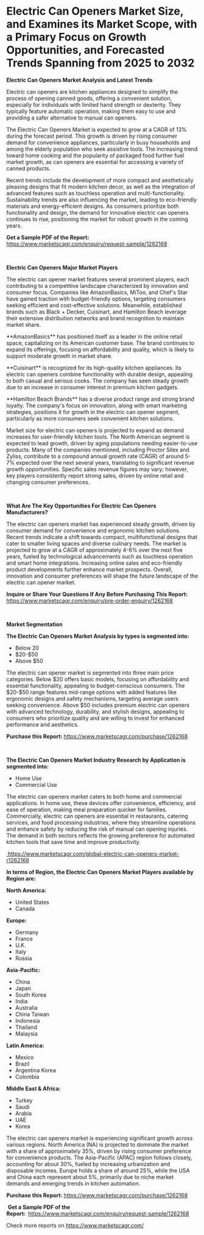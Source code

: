 <p><h1>Electric Can Openers Market Size, and Examines its Market Scope, with a Primary Focus on Growth Opportunities, and Forecasted Trends Spanning from 2025 to 2032</h1></p><p><strong>Electric Can Openers Market Analysis and Latest Trends</strong></p>
<p><p>Electric can openers are kitchen appliances designed to simplify the process of opening canned goods, offering a convenient solution, especially for individuals with limited hand strength or dexterity. They typically feature automatic operation, making them easy to use and providing a safer alternative to manual can openers.</p><p>The Electric Can Openers Market is expected to grow at a CAGR of 13% during the forecast period. This growth is driven by rising consumer demand for convenience appliances, particularly in busy households and among the elderly population who seek assistive tools. The increasing trend toward home cooking and the popularity of packaged food further fuel market growth, as can openers are essential for accessing a variety of canned products.</p><p>Recent trends include the development of more compact and aesthetically pleasing designs that fit modern kitchen decor, as well as the integration of advanced features such as touchless operation and multi-functionality. Sustainability trends are also influencing the market, leading to eco-friendly materials and energy-efficient designs. As consumers prioritize both functionality and design, the demand for innovative electric can openers continues to rise, positioning the market for robust growth in the coming years.</p></p>
<p><strong>Get a Sample PDF of the Report:&nbsp;</strong> <a href="https://www.marketscagr.com/enquiry/request-sample/1262168?utm_campaign=3001&utm_medium=2&utm_source=Github&utm_content=ia&utm_term=04042025&utm_id=electric-can-openers">https://www.marketscagr.com/enquiry/request-sample/1262168</a></p>
<p>&nbsp;</p>
<p><strong>Electric Can Openers Major Market Players</strong></p>
<p><p>The electric can opener market features several prominent players, each contributing to a competitive landscape characterized by innovation and consumer focus. Companies like AmazonBasics, MiToo, and Chef's Star have gained traction with budget-friendly options, targeting consumers seeking efficient and cost-effective solutions. Meanwhile, established brands such as Black + Decker, Cuisinart, and Hamilton Beach leverage their extensive distribution networks and brand recognition to maintain market share.</p><p>**AmazonBasics** has positioned itself as a leader in the online retail space, capitalizing on its American customer base. The brand continues to expand its offerings, focusing on affordability and quality, which is likely to support moderate growth in market share.</p><p>**Cuisinart** is recognized for its high-quality kitchen appliances. Its electric can openers combine functionality with durable design, appealing to both casual and serious cooks. The company has seen steady growth due to an increase in consumer interest in premium kitchen gadgets.</p><p>**Hamilton Beach Brands** has a diverse product range and strong brand loyalty. The company's focus on innovation, along with smart marketing strategies, positions it for growth in the electric can opener segment, particularly as more consumers seek convenient kitchen solutions.</p><p>Market size for electric can openers is projected to expand as demand increases for user-friendly kitchen tools. The North American segment is expected to lead growth, driven by aging populations needing easier-to-use products. Many of the companies mentioned, including Proctor Silex and Zyliss, contribute to a compound annual growth rate (CAGR) of around 5-7% expected over the next several years, translating to significant revenue growth opportunities. Specific sales revenue figures may vary; however, key players consistently report strong sales, driven by online retail and changing consumer preferences.</p></p>
<p>&nbsp;</p>
<p><strong>What Are The Key Opportunities For Electric Can Openers Manufacturers?</strong></p>
<p><p>The electric can openers market has experienced steady growth, driven by consumer demand for convenience and ergonomic kitchen solutions. Recent trends indicate a shift towards compact, multifunctional designs that cater to smaller living spaces and diverse culinary needs. The market is projected to grow at a CAGR of approximately 4-6% over the next five years, fueled by technological advancements such as touchless operation and smart home integrations. Increasing online sales and eco-friendly product developments further enhance market prospects. Overall, innovation and consumer preferences will shape the future landscape of the electric can opener market.</p></p>
<p><strong>Inquire or Share Your Questions If Any Before Purchasing This Report:</strong> <a href="https://www.marketscagr.com/enquiry/pre-order-enquiry/1262168?utm_campaign=3001&utm_medium=2&utm_source=Github&utm_content=ia&utm_term=04042025&utm_id=electric-can-openers">https://www.marketscagr.com/enquiry/pre-order-enquiry/1262168</a></p>
<p>&nbsp;</p>
<p><strong>Market Segmentation</strong></p>
<p><strong>The Electric Can Openers Market Analysis by types is segmented into:</strong></p>
<p><ul><li>Below 20</li><li>$20-$50</li><li>Above $50</li></ul></p>
<p><p>The electric can opener market is segmented into three main price categories. Below $20 offers basic models, focusing on affordability and essential functionality, appealing to budget-conscious consumers. The $20-$50 range features mid-range options with added features like ergonomic designs and safety mechanisms, targeting average users seeking convenience. Above $50 includes premium electric can openers with advanced technology, durability, and stylish designs, appealing to consumers who prioritize quality and are willing to invest for enhanced performance and aesthetics.</p></p>
<p><strong>Purchase this Report:&nbsp;</strong><a href="https://www.marketscagr.com/purchase/1262168?utm_campaign=3001&utm_medium=2&utm_source=Github&utm_content=ia&utm_term=04042025&utm_id=electric-can-openers">https://www.marketscagr.com/purchase/1262168</a></p>
<p>&nbsp;</p>
<p><strong>The Electric Can Openers Market Industry Research by Application is segmented into:</strong></p>
<p><ul><li>Home Use</li><li>Commercial Use</li></ul></p>
<p><p>The electric can openers market caters to both home and commercial applications. In home use, these devices offer convenience, efficiency, and ease of operation, making meal preparation quicker for families. Commercially, electric can openers are essential in restaurants, catering services, and food processing industries, where they streamline operations and enhance safety by reducing the risk of manual can opening injuries. The demand in both sectors reflects the growing preference for automated kitchen tools that save time and improve productivity.</p></p>
<p><a href="https://www.marketscagr.com/global-electric-can-openers-market-r1262168?utm_campaign=3001&utm_medium=2&utm_source=Github&utm_content=ia&utm_term=04042025&utm_id=electric-can-openers">&nbsp;https://www.marketscagr.com/global-electric-can-openers-market-r1262168</a></p>
<p><strong>In terms of Region, the Electric Can Openers Market Players available by Region are:</strong></p>
<p>
    <p> <strong> North America: </strong>
        <ul>
            <li>United States</li>
            <li>Canada</li>
        </ul>
        </p> 
    <p> <strong> Europe: </strong>
        <ul>
            <li>Germany</li>
            <li>France</li>
            <li>U.K.</li>
            <li>Italy</li>
            <li>Russia</li>
        </ul>
        </p> 
    <p> <strong> Asia-Pacific: </strong>
        <ul>
            <li>China</li>
            <li>Japan</li>
            <li>South Korea</li>
            <li>India</li>
            <li>Australia</li>
            <li>China Taiwan</li>
            <li>Indonesia</li>
            <li>Thailand</li>
            <li>Malaysia</li>
        </ul>
        </p> 
    <p> <strong> Latin America: </strong>
        <ul>
            <li>Mexico</li>
            <li>Brazil</li>
            <li>Argentina Korea</li>
            <li>Colombia</li>
        </ul>
        </p> 
    <p> <strong> Middle East & Africa: </strong>
        <ul>
            <li>Turkey</li>
            <li>Saudi</li>
            <li>Arabia</li>
            <li>UAE</li>
            <li>Korea</li>
        </ul>
    </p>
    </p>
<p><p>The electric can openers market is experiencing significant growth across various regions. North America (NA) is projected to dominate the market with a share of approximately 35%, driven by rising consumer preference for convenience products. The Asia-Pacific (APAC) region follows closely, accounting for about 30%, fueled by increasing urbanization and disposable incomes. Europe holds a share of around 25%, while the USA and China each represent about 5%, primarily due to niche market demands and emerging trends in kitchen automation.</p></p>
<p><strong>Purchase this Report: </strong><a href="https://www.marketscagr.com/purchase/1262168?utm_campaign=3001&utm_medium=2&utm_source=Github&utm_content=ia&utm_term=04042025&utm_id=electric-can-openers">https://www.marketscagr.com/purchase/1262168</a></p>
<p>&nbsp;<strong>Get a Sample PDF of the Report:&nbsp;&nbsp;</strong><a href="https://www.marketscagr.com/enquiry/request-sample/1262168?utm_campaign=3001&utm_medium=2&utm_source=Github&utm_content=ia&utm_term=04042025&utm_id=electric-can-openers">https://www.marketscagr.com/enquiry/request-sample/1262168</a></p>
<p><strong></strong></p>
<p>Check more reports on <a href="https://www.marketscagr.com/?utm_campaign=3001&utm_medium=2&utm_source=Github&utm_content=ia&utm_term=04042025&utm_id=electric-can-openers">https://www.marketscagr.com/</a></p>